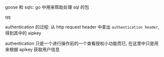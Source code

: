 goose 和 sqlc:
go 中用来帮助处理 sql 的包

qq

authentication 的过程:
从 http request header 中拿出 `authentication header`, 得到其中的 aipkey


authentication 只是一个进行操作前的一个查看授权小功能而已, 在这里中只是用来根据 apikey 获取用户信息
